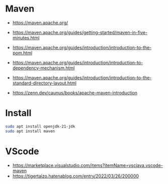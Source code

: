 # Maven
- https://maven.apache.org/
- https://maven.apache.org/guides/getting-started/maven-in-five-minutes.html
- https://maven.apache.org/guides/introduction/introduction-to-the-pom.html
- https://maven.apache.org/guides/introduction/introduction-to-dependency-mechanism.html
- https://maven.apache.org/guides/introduction/introduction-to-the-standard-directory-layout.html

- https://zenn.dev/caunus/books/apache-maven-introduction
# Install
```zsh
sudo apt install openjdk-21-jdk
sudo apt install maven
```
# VScode
- https://marketplace.visualstudio.com/items?itemName=vscjava.vscode-maven
- https://tigertaizo.hatenablog.com/entry/2022/03/26/200000
